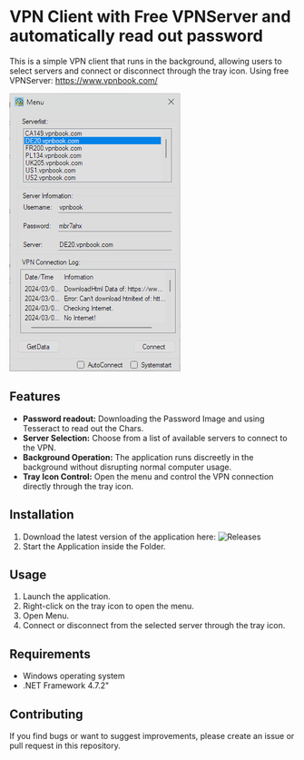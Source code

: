 # VPN Client with Free VPNServer and automatically read out password

This is a simple VPN client that runs in the background, allowing users to select servers and connect or disconnect through the tray icon.
Using free VPNServer: https://www.vpnbook.com/

![Menu](Menu.png)

## Features
- **Password readout:** Downloading the Password Image and using Tesseract to read out the Chars.
- **Server Selection:** Choose from a list of available servers to connect to the VPN.
- **Background Operation:** The application runs discreetly in the background without disrupting normal computer usage.
- **Tray Icon Control:** Open the menu and control the VPN connection directly through the tray icon.

## Installation

1. Download the latest version of the application here: ![Releases](https://github.com/privatexpirate/LoginmateVPN/releases)
2. Start the Application inside the Folder.

## Usage

1. Launch the application.
2. Right-click on the tray icon to open the menu.
3. Open Menu.
4. Connect or disconnect from the selected server through the tray icon.

## Requirements

- Windows operating system
- .NET Framework 4.7.2"

## Contributing

If you find bugs or want to suggest improvements, please create an issue or pull request in this repository.